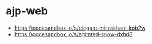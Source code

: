 # ajp-web
* https://codesandbox.io/s/elegant-mirzakhani-kob2w
* https://codesandbox.io/s/agitated-snow-dxhd8
